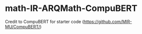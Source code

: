 # math-IR-ARQMath-CompuBERT
Credit to CompuBERT for starter code (https://github.com/MIR-MU/CompuBERT/)
